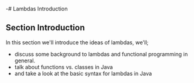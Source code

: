 -# Lambdas Introduction

## Section Introduction

In this section we'll introduce the ideas of lambdas, we'll;

 * discuss some background to lambdas and functional programming in general.
 * talk about functions vs. classes in Java
 * and take a look at the basic syntax for lambdas in Java

